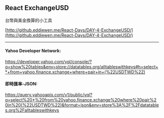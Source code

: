 ## React ExchangeUSD

台幣與美金換算的小工具

[http://github.eddiewen.me/React-Days/DAY-4-ExchangeUSD/](http://github.eddiewen.me/React-Days/DAY-4-ExchangeUSD/)

----

#### Yahoo Developer Network:
https://developer.yahoo.com/yql/console/?q=show%20tables&env=store://datatables.org/alltableswithkeys#h=select+*+from+yahoo.finance.xchange+where+pair+in+(%22USDTWD%22)

#### 即時匯率-JSON:
https://query.yahooapis.com/v1/public/yql?q=select%20*%20from%20yahoo.finance.xchange%20where%20pair%20in%20(%22USDTWD%22)&format=json&env=store%3A%2F%2Fdatatables.org%2Falltableswithkeys